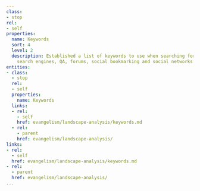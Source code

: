 ```yaml
---
class:
- stop
rel:
- self
properties:
  name: Keywords
  sort: 4
  level: 2
  description: Established a list of keywords to use when searching for topics at
    search engines, QA, forums, social bookmarking and social networks.
entities:
- class:
  - stop
  rel:
  - self
  properties:
    name: Keywords
  links:
  - rel:
    - self
    href: evangelism/landscape-analysis/keywords.md
  - rel:
    - parent
    href: evangelism/landscape-analysis/
links:
- rel:
  - self
  href: evangelism/landscape-analysis/keywords.md
- rel:
  - parent
  href: evangelism/landscape-analysis/
...
```

